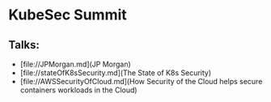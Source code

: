 # KubeSec Summit

## Talks:

* [file://JPMorgan.md](JP Morgan)
* [file://stateOfK8sSecurity.md](The State of K8s Security)
* [file://AWSSecurityOfCloud.md](How Security of the Cloud helps secure containers workloads in the Cloud)


